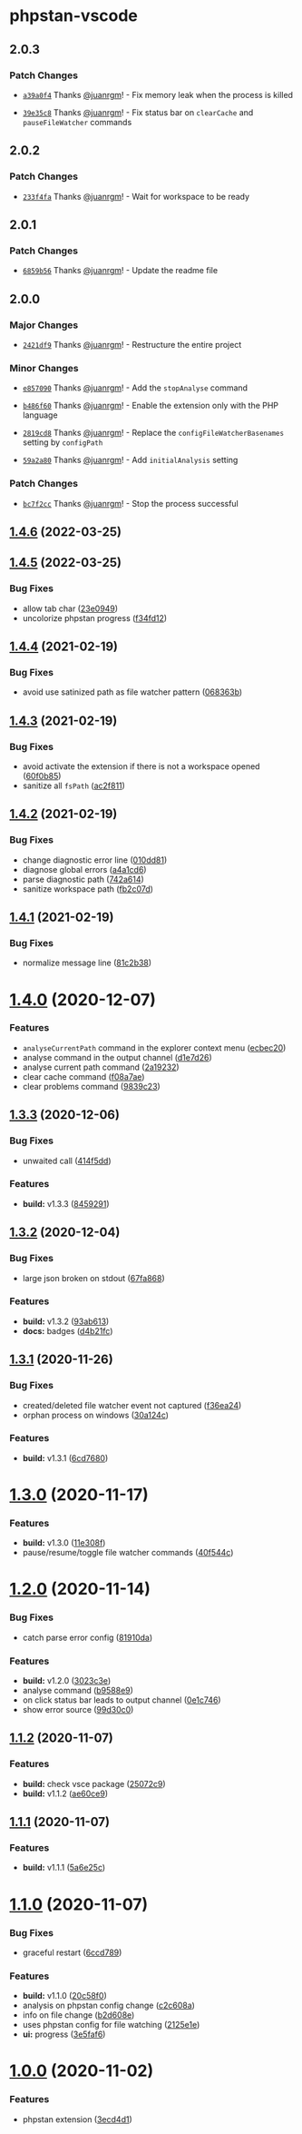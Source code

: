 # phpstan-vscode

## 2.0.3

### Patch Changes

- [`a39a0f4`](https://github.com/swordev/phpstan-vscode/commit/a39a0f490313322e621555c6b3423f80b1725446) Thanks [@juanrgm](https://github.com/juanrgm)! - Fix memory leak when the process is killed

- [`39e35c8`](https://github.com/swordev/phpstan-vscode/commit/39e35c8c4948d2c0ff8166298ce5a74281de6e06) Thanks [@juanrgm](https://github.com/juanrgm)! - Fix status bar on `clearCache` and `pauseFileWatcher` commands

## 2.0.2

### Patch Changes

- [`233f4fa`](https://github.com/swordev/phpstan-vscode/commit/233f4fa46d6e3ad96a47437455c30db0a962ef78) Thanks [@juanrgm](https://github.com/juanrgm)! - Wait for workspace to be ready

## 2.0.1

### Patch Changes

- [`6859b56`](https://github.com/swordev/phpstan-vscode/commit/6859b560068f281f41ba5cb549abfaef3310fd7a) Thanks [@juanrgm](https://github.com/juanrgm)! - Update the readme file

## 2.0.0

### Major Changes

- [`2421df9`](https://github.com/swordev/phpstan-vscode/commit/2421df956698a3305a872308e8f3d98e02039062) Thanks [@juanrgm](https://github.com/juanrgm)! - Restructure the entire project

### Minor Changes

- [`e857090`](https://github.com/swordev/phpstan-vscode/commit/e85709074cac13ab31f94bcfea8b4af15ff7b82e) Thanks [@juanrgm](https://github.com/juanrgm)! - Add the `stopAnalyse` command

- [`b486f60`](https://github.com/swordev/phpstan-vscode/commit/b486f60d687f0c5234d27829469c9991d46ac89c) Thanks [@juanrgm](https://github.com/juanrgm)! - Enable the extension only with the PHP language

- [`2819cd8`](https://github.com/swordev/phpstan-vscode/commit/2819cd8a3f3b7ae1d13c35ebd0cd0ceb79cbdd3b) Thanks [@juanrgm](https://github.com/juanrgm)! - Replace the `configFileWatcherBasenames` setting by `configPath`

- [`59a2a80`](https://github.com/swordev/phpstan-vscode/commit/59a2a804a3901055d05a213c417b4f7a319f06cc) Thanks [@juanrgm](https://github.com/juanrgm)! - Add `initialAnalysis` setting

### Patch Changes

- [`bc7f2cc`](https://github.com/swordev/phpstan-vscode/commit/bc7f2ccbaff312badba00cb07c96bb62942fba9d) Thanks [@juanrgm](https://github.com/juanrgm)! - Stop the process successful

## [1.4.6](https://github.com/swordev/phpstan-vscode/compare/v1.4.5...v1.4.6) (2022-03-25)

## [1.4.5](https://github.com/swordev/phpstan-vscode/compare/v1.4.4...v1.4.5) (2022-03-25)

### Bug Fixes

- allow tab char ([23e0949](https://github.com/swordev/phpstan-vscode/commit/23e0949206fe48ed4bda1cc3f14e904107a44cc3))
- uncolorize phpstan progress ([f34fd12](https://github.com/swordev/phpstan-vscode/commit/f34fd12763f911035adf5b37e96df45986ed0a12))

## [1.4.4](https://github.com/swordev/phpstan-vscode/compare/v1.4.3...v1.4.4) (2021-02-19)

### Bug Fixes

- avoid use satinized path as file watcher pattern ([068363b](https://github.com/swordev/phpstan-vscode/commit/068363b7458affeb7dab0d892b06aaeddfcee436))

## [1.4.3](https://github.com/swordev/phpstan-vscode/compare/v1.4.2...v1.4.3) (2021-02-19)

### Bug Fixes

- avoid activate the extension if there is not a workspace opened ([60f0b85](https://github.com/swordev/phpstan-vscode/commit/e7de9e8a6b0854b0c8b42c10218f763e4efd4354))
- sanitize all `fsPath` ([ac2f811](https://github.com/swordev/phpstan-vscode/commit/89c146075f1d06af693e4fcdf176e7dbfb5e54ea))

## [1.4.2](https://github.com/swordev/phpstan-vscode/compare/v1.4.1...v1.4.2) (2021-02-19)

### Bug Fixes

- change diagnostic error line ([010dd81](https://github.com/swordev/phpstan-vscode/commit/010dd81b14b601a8d360bfcf728679939ff2d3e5))
- diagnose global errors ([a4a1cd6](https://github.com/swordev/phpstan-vscode/commit/a4a1cd68ebe1390988fbdaed5cba498cab6a6e2e))
- parse diagnostic path ([742a614](https://github.com/swordev/phpstan-vscode/commit/256048b0192328e5d5714194d6ee670916aa46f1))
- sanitize workspace path ([fb2c07d](https://github.com/swordev/phpstan-vscode/commit/7bd58740b07c416aefd3080374e226537d311daf))

## [1.4.1](https://github.com/swordev/phpstan-vscode/compare/v1.4.0...v1.4.1) (2021-02-19)

### Bug Fixes

- normalize message line ([81c2b38](https://github.com/swordev/phpstan-vscode/commit/81c2b38b053725315a441ef9c5cb9f9525c101fa))

# [1.4.0](https://github.com/swordev/phpstan-vscode/compare/v1.3.3...v1.4.0) (2020-12-07)

### Features

- `analyseCurrentPath` command in the explorer context menu ([ecbec20](https://github.com/swordev/phpstan-vscode/commit/ecbec20c5d783c64b820fe5ad79511e093a309ff))
- analyse command in the output channel ([d1e7d26](https://github.com/swordev/phpstan-vscode/commit/d1e7d2651ddccf90f3e2dbf66a811a63232d1f13))
- analyse current path command ([2a19232](https://github.com/swordev/phpstan-vscode/commit/2a1923212b8ce9bd67d96fec1bf9d67657a2589d))
- clear cache command ([f08a7ae](https://github.com/swordev/phpstan-vscode/commit/f08a7ae74c2b0409b4466430a4f1fe97afe16622))
- clear problems command ([9839c23](https://github.com/swordev/phpstan-vscode/commit/9839c23917e288aca99e9bba720b351fd26b054a))

## [1.3.3](https://github.com/swordev/phpstan-vscode/compare/v1.3.2...v1.3.3) (2020-12-06)

### Bug Fixes

- unwaited call ([414f5dd](https://github.com/swordev/phpstan-vscode/commit/414f5dd90e65ac4d2db71907aeabc71588136767))

### Features

- **build:** v1.3.3 ([8459291](https://github.com/swordev/phpstan-vscode/commit/845929160e16ce00528599a536eae2a7f6673a86))

## [1.3.2](https://github.com/swordev/phpstan-vscode/compare/v1.3.1...v1.3.2) (2020-12-04)

### Bug Fixes

- large json broken on stdout ([67fa868](https://github.com/swordev/phpstan-vscode/commit/67fa868cc5ee3813f9b4844253c5695c40617025))

### Features

- **build:** v1.3.2 ([93ab613](https://github.com/swordev/phpstan-vscode/commit/93ab61326183e011c3e32c8f718c742b26d8c2cc))
- **docs:** badges ([d4b21fc](https://github.com/swordev/phpstan-vscode/commit/d4b21fc380c8178d46368b9d9fef7b7993fb21c4))

## [1.3.1](https://github.com/swordev/phpstan-vscode/compare/v1.3.0...v1.3.1) (2020-11-26)

### Bug Fixes

- created/deleted file watcher event not captured ([f36ea24](https://github.com/swordev/phpstan-vscode/commit/f36ea24fa945b8b64cb075fd4658320b0a6094ce))
- orphan process on windows ([30a124c](https://github.com/swordev/phpstan-vscode/commit/30a124cdcc1527f7d089131797659dcb67e47060))

### Features

- **build:** v1.3.1 ([6cd7680](https://github.com/swordev/phpstan-vscode/commit/6cd76803b4e242ab2014c0b33699c6fe28103d27))

# [1.3.0](https://github.com/swordev/phpstan-vscode/compare/v1.2.0...v1.3.0) (2020-11-17)

### Features

- **build:** v1.3.0 ([11e308f](https://github.com/swordev/phpstan-vscode/commit/11e308f58cb8e85312d6be319017efab044f1d82))
- pause/resume/toggle file watcher commands ([40f544c](https://github.com/swordev/phpstan-vscode/commit/40f544caf81afcdcecd6b47d664cf6362172a7a7))

# [1.2.0](https://github.com/swordev/phpstan-vscode/compare/v1.1.2...v1.2.0) (2020-11-14)

### Bug Fixes

- catch parse error config ([81910da](https://github.com/swordev/phpstan-vscode/commit/81910da7d4cfeea5784411e5766d0f2d442b3fa6))

### Features

- **build:** v1.2.0 ([3023c3e](https://github.com/swordev/phpstan-vscode/commit/3023c3e977bbdfb12d4e519c414284ea3f17939e))
- analyse command ([b9588e9](https://github.com/swordev/phpstan-vscode/commit/b9588e972171df81e7784b5ff50637846fb3354d))
- on click status bar leads to output channel ([0e1c746](https://github.com/swordev/phpstan-vscode/commit/0e1c746a85f5458505144f28533ce3173aaf2a52))
- show error source ([99d30c0](https://github.com/swordev/phpstan-vscode/commit/99d30c08dd8e0fa37a5a9f213eda42875264c36d))

## [1.1.2](https://github.com/swordev/phpstan-vscode/compare/v1.1.1...v1.1.2) (2020-11-07)

### Features

- **build:** check vsce package ([25072c9](https://github.com/swordev/phpstan-vscode/commit/25072c9bef666caf3fccfea96ff93f75b9bddddd))
- **build:** v1.1.2 ([ae60ce9](https://github.com/swordev/phpstan-vscode/commit/ae60ce9815041f890953fe5d2d1da0d2b413e97a))

## [1.1.1](https://github.com/swordev/phpstan-vscode/compare/v1.1.0...v1.1.1) (2020-11-07)

### Features

- **build:** v1.1.1 ([5a6e25c](https://github.com/swordev/phpstan-vscode/commit/5a6e25c7bcab6347ebef903dd1cf49349638fbf8))

# [1.1.0](https://github.com/swordev/phpstan-vscode/compare/v1.0.0...v1.1.0) (2020-11-07)

### Bug Fixes

- graceful restart ([6ccd789](https://github.com/swordev/phpstan-vscode/commit/6ccd7895e12146bd5c71c7101f9b314a92f94ddc))

### Features

- **build:** v1.1.0 ([20c58f0](https://github.com/swordev/phpstan-vscode/commit/20c58f0f1f4afb6cdd3d8f2d156764a2b93abdda))
- analysis on phpstan config change ([c2c608a](https://github.com/swordev/phpstan-vscode/commit/c2c608ab962b0fcc592ae623755953509bfb8973))
- info on file change ([b2d608e](https://github.com/swordev/phpstan-vscode/commit/b2d608e6b470e5e5bf603f1ebdf9713750d8aeb2))
- uses phpstan config for file watching ([2125e1e](https://github.com/swordev/phpstan-vscode/commit/2125e1e4115e88d8a694685bf603040bfb5c249a))
- **ui:** progress ([3e5faf6](https://github.com/swordev/phpstan-vscode/commit/3e5faf6ef20cd12723a362beb22a3206d0dd4cd1))

# [1.0.0](https://github.com/swordev/phpstan-vscode/compare/3ecd4d1c61fb76549a68b13d436228b7de7f4411...v1.0.0) (2020-11-02)

### Features

- phpstan extension ([3ecd4d1](https://github.com/swordev/phpstan-vscode/commit/3ecd4d1c61fb76549a68b13d436228b7de7f4411))
